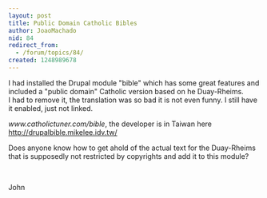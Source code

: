 ```yaml
---
layout: post
title: Public Domain Catholic Bibles
author: JoaoMachado
nid: 84
redirect_from:
  - /forum/topics/84/
created: 1248989678
---
```

<p>I&nbsp;had installed the Drupal module &quot;bible&quot; which has some great features and included a &quot;public domain&quot; Catholic version based on he Duay-Rheims. I&nbsp;had to remove it, the translation was so bad it is not even funny. I&nbsp;still have it enabled, just not linked.</p>
<p><em>www.catholictuner.com/bible</em>, the developer is in Taiwan here <a href="http://drupalbible.mikelee.idv.tw/">http://drupalbible.mikelee.idv.tw/</a></p>
<p>Does anyone know how to get ahold of the actual text for the Duay-Rheims that is supposedly not restricted by copyrights and add it to this module?</p>
<p>&nbsp;</p>
<p>John</p>
